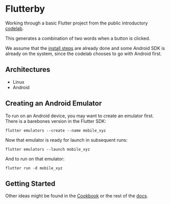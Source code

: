 # Flutterby

Working through a basic Flutter project from the public introductory [codelab][lab].

This generates a combination of two words when a button is clicked.

We assume that the [install steps][inst] are already done and some Android SDK is
already on the system, since the codelab chooses to go with Android first.

## Architectures

- Linux
- Android

## Creating an Android Emulator

To run on an Android device, you may want to create an emulator first. There is
a barebones version in the Flutter SDK:

    flutter emulators --create --name mobile_xyz

Now that emulator is ready for launch in subsequent runs:

    flutter emulators --launch mobile_xyz

And to run on that emulator:

    flutter run -d mobile_xyz

## Getting Started

Other ideas might be found in the [Cookbook][cook] or the rest of the [docs][doc].

[lab]:  https://docs.flutter.dev/get-started/codelab
[inst]: https://docs.flutter.dev/get-started/install
[cook]: https://docs.flutter.dev/cookbook
[doc]: https://docs.flutter.dev/
